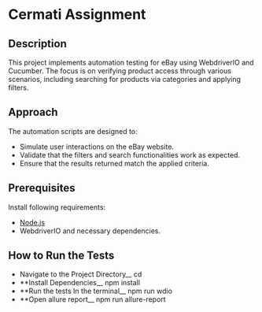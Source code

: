# Cermati Assignment

## Description
This project implements automation testing for eBay using WebdriverIO and Cucumber. The focus is on verifying product access through various scenarios, including searching for products via categories and applying filters.

## Approach
The automation scripts are designed to:
- Simulate user interactions on the eBay website.
- Validate that the filters and search functionalities work as expected.
- Ensure that the results returned match the applied criteria.

## Prerequisites
Install following requirements:
- [Node.js](https://nodejs.org/)
- WebdriverIO and necessary dependencies.

## How to Run the Tests

- Navigate to the Project Directory__
   cd <project-directory>
- **Install Dependencies__
   npm install
- **Run the tests In the terminal__
   npm run wdio
- **Open allure report__
   npm run allure-report

